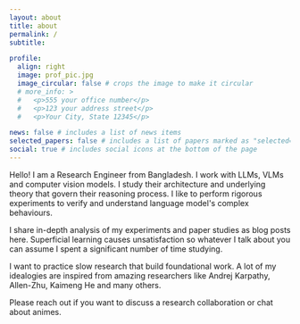 ```yaml
---
layout: about
title: about
permalink: /
subtitle: 

profile:
  align: right
  image: prof_pic.jpg
  image_circular: false # crops the image to make it circular
  # more_info: >
  #   <p>555 your office number</p>
  #   <p>123 your address street</p>
  #   <p>Your City, State 12345</p>

news: false # includes a list of news items
selected_papers: false # includes a list of papers marked as "selected={true}"
social: true # includes social icons at the bottom of the page
---
```


Hello! I am a Research Engineer from Bangladesh. I work with LLMs, VLMs and computer vision models. I study their architecture and underlying theory that govern their reasoning process. I like to perform rigorous experiments to verify and understand language model's complex behaviours.


I share in-depth analysis of my experiments and paper studies as blog posts here. Superficial learning causes unsatisfaction so whatever I talk about you can assume I spent a significant number of time studying. 

I want to practice slow research that build foundational work. A lot of my idealogies are inspired from amazing researchers like Andrej Karpathy, Allen-Zhu, Kaimeng He and many others. 

Please reach out if you want to discuss a research collaboration or chat about animes. 
